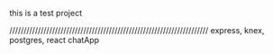 this is a test project

////////////////////////////////////////////////////////////////////// express, knex, postgres, react chatApp
